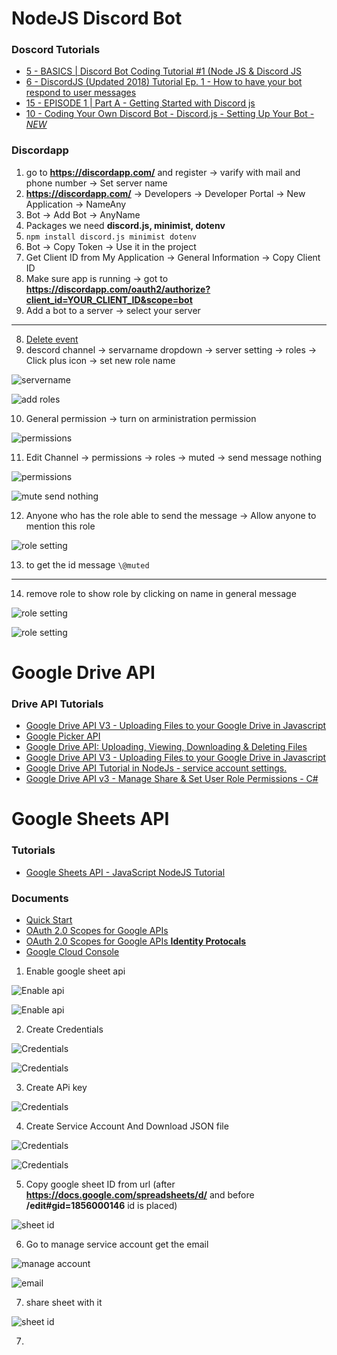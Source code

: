 # NodeJS Discord Bot

### Doscord Tutorials

 - [5 - BASICS | Discord Bot Coding Tutorial #1 (Node JS & Discord JS](https://www.youtube.com/watch?v=-5jJaO17Gjs&list=PLQr7YhA3gqmIJyvQiZID8ZnR0bxDFrgnv)
 - [6 - DiscordJS (Updated 2018) Tutorial Ep. 1 - How to have your bot respond to user messages](https://www.youtube.com/watch?v=7rsPEsYxvxs&list=PL_cUvD4qzbkwZoWgG0hrSUCeQOPnjTAps)
 - [15 - EPISODE 1 | Part A - Getting Started with Discord js](https://www.youtube.com/watch?v=ORjzSh1w8Gw&list=PLeLrvnqwEnOasx86ozE-cdf1JagGcUlRf&index=1)
 - [10 - Coding Your Own Discord Bot - Discord.js - Setting Up Your Bot - *NEW*](https://www.youtube.com/watch?v=RZ02rw3NZnk&list=PLS6sInD7ThM0MTsu88RyxhTI187ScqRmm)

 ### Discordapp

 1. go to __https://discordapp.com/__ and register -> varify with mail and phone number -> Set server name
 2. __https://discordapp.com/__ -> Developers -> Developer Portal -> New Application -> NameAny
 3. Bot -> Add Bot -> AnyName
 4. Packages we need **discord.js, minimist, dotenv**
 5. `npm install discord.js minimist dotenv`
 6. Bot -> Copy Token -> Use it in the project
 7. Get Client ID from My Application -> General Information -> Copy Client ID
 8. Make sure app is running -> got to __https://discordapp.com/oauth2/authorize?client_id=YOUR_CLIENT_ID&scope=bot__
 7. Add a bot to a server -> select your server

---

 8. [Delete event](https://discord.js.org/#/docs/main/stable/class/Message)
 9. descord channel -> servarname dropdown -> server setting -> roles -> Click plus icon -> set new role name

 ![servername](screenshots/Screenshot_0.png)

 ![add roles](screenshots/Screenshot_1.png)

 10. General permission -> turn on arministration permission

 ![permissions](screenshots/Screenshot_2.png)

 11. Edit Channel -> permissions -> roles -> muted -> send message nothing

 ![permissions](screenshots/Screenshot_3.png)

 ![mute send nothing](screenshots/Screenshot_4.png)

 12. Anyone who has the role able to send the message -> Allow anyone to mention this role

 ![role setting](screenshots/Screenshot_5.png)
 
 13. to get the id message `\@muted` 

---

 14. remove role to show role by clicking on name in general message

 ![role setting](screenshots/Screenshot_6.png)

 ![role setting](screenshots/Screenshot_7.png)




 # Google Drive API

### Drive API Tutorials

 - [Google Drive API V3 - Uploading Files to your Google Drive in Javascript](https://www.youtube.com/watch?v=VacgcdYz6-g)
 - [Google Picker API](https://www.youtube.com/watch?v=3V0LoGakHDU)
 - [Google Drive API: Uploading, Viewing, Downloading & Deleting Files](https://www.youtube.com/watch?v=aTv5t7oH6X8)
 - [Google Drive API V3 - Uploading Files to your Google Drive in Javascript](https://www.youtube.com/watch?v=VacgcdYz6-g)
 - [Google Drive API Tutorial in NodeJs - service account settings.](https://www.youtube.com/watch?v=gGSJpp6_ax0&t=397s)
 - [Google Drive API v3 - Manage Share & Set User Role Permissions - C#](https://www.youtube.com/watch?v=9VTHAiEbCB4)




# Google Sheets API

### Tutorials
 
 - [Google Sheets API - JavaScript NodeJS Tutorial](https://www.youtube.com/watch?v=MiPpQzW_ya0)


### Documents

 - [Quick Start](https://developers.google.com/sheets/api/quickstart/nodejs)
 - [OAuth 2.0 Scopes for Google APIs](https://developers.google.com/identity/protocols/googlescopes)
 - [OAuth 2.0 Scopes for Google APIs **Identity Protocals**](https://developers.google.com/identity/protocols/googlescopes#sheetsv4)
 - [Google Cloud Console](https://console.cloud.google.com)

 1. Enable google sheet api

 ![Enable api](screenshots/Screenshot_11.png)

 ![Enable api](screenshots/Screenshot_12.png)

 2. Create Credentials

 ![Credentials](screenshots/Screenshot_14.png)

 ![Credentials](screenshots/Screenshot_15.png)

 3. Create APi key

 ![Credentials](screenshots/Screenshot_18.png)

 4. Create Service Account And Download JSON file

 ![Credentials](screenshots/Screenshot_19.png)

 ![Credentials](screenshots/Screenshot_20.png)

 5. Copy google sheet ID from url (after __https://docs.google.com/spreadsheets/d/__ and before __/edit#gid=1856000146__ id is placed)

 ![sheet id](screenshots/Screenshot_21.png)

 6. Go to manage service account get the email 

 ![manage account](screenshots/Screenshot_22.png)

 ![email](screenshots/Screenshot_23.png)

 7. share sheet with it

 ![sheet id](screenshots/Screenshot_24.png)

 7. 
